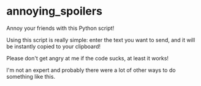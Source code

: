 # annoying_spoilers

Annoy your friends with this Python script!

Using this script is really simple: enter the text you want to send, and it will be instantly copied to your clipboard!

Please don't get angry at me if the code sucks, at least it works! 

I'm not an expert and probably there were a lot of other ways to do something like this.
